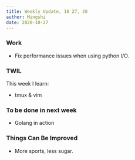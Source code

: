 ```yaml
---
title: Weekly Update, 10 27, 20
author: Mingshi
date: 2020-10-27
---
```


### Work

- Fix performance issues when using python I/O.

### TWIL

This week I learn:

- tmux & vim

### To be done in next week

- Golang in action

### Things Can Be Improved

- More sports, less sugar.
